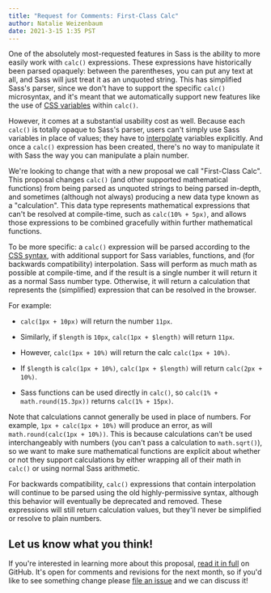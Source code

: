 ```yaml
---
title: "Request for Comments: First-Class Calc"
author: Natalie Weizenbaum
date: 2021-3-15 1:35 PST
---
```


One of the absolutely most-requested features in Sass is the ability to more easily work with `calc()` expressions. These expressions have historically been parsed opaquely: between the parentheses, you can put any text at all, and Sass will just treat it as an unquoted string. This has simplified Sass's parser, since we don't have to support the specific `calc()` microsyntax, and it's meant that we automatically support new features like the use of [CSS variables] within `calc()`.

[CSS variables]: https://developer.mozilla.org/en-US/docs/Web/CSS/Using_CSS_custom_properties

However, it comes at a substantial usability cost as well. Because each `calc()` is totally opaque to Sass's parser, users can't simply use Sass variables in place of values; they have to [interpolate] variables explicitly. And once a `calc()` expression has been created, there's no way to manipulate it with Sass the way you can manipulate a plain number.

[interpolate]: https://sass-lang.com/documentation/interpolation

We're looking to change that with a new proposal we call "First-Class Calc". This proposal changes `calc()` (and other supported mathematical functions) from being parsed as unquoted strings to being parsed in-depth, and sometimes (although not always) producing a new data type known as a "calculation". This data type represents mathematical expressions that can't be resolved at compile-time, such as `calc(10% + 5px)`, and allows those expressions to be combined gracefully within further mathematical functions.

To be more specific: a `calc()` expression will be parsed according to the [CSS syntax], with additional support for Sass variables, functions, and (for backwards compatibility) interpolation. Sass will perform as much math as possible at compile-time, and if the result is a single number it will return it as a normal Sass number type. Otherwise, it will return a calculation that represents the (simplified) expression that can be resolved in the browser.

[CSS syntax]: https://drafts.csswg.org/css-values-3/#calc-syntax

For example:

* `calc(1px + 10px)` will return the number `11px`.

* Similarly, if `$length` is `10px`, `calc(1px + $length)` will return `11px`.

* However, `calc(1px + 10%)` will return the calc `calc(1px + 10%)`.

* If `$length` is `calc(1px + 10%)`, `calc(1px + $length)` will return `calc(2px + 10%)`.

* Sass functions can be used directly in `calc()`, so `calc(1% + math.round(15.3px))` returns `calc(1% + 15px)`.

Note that calculations cannot generally be used in place of numbers. For example, `1px + calc(1px + 10%)` will produce an error, as will `math.round(calc(1px + 10%))`. This is because calculations can't be used interchangeably with numbers (you can't pass a calculation to `math.sqrt()`), so we want to make sure mathematical functions are explicit about whether or not they support calculations by either wrapping all of their math in `calc()` or using normal Sass arithmetic.

For backwards compatibility, `calc()` expressions that contain interpolation will continue to be parsed using the old highly-permissive syntax, although this behavior will eventually be deprecated and removed. These expressions will still return calculation values, but they'll never be simplified or resolve to plain numbers.

## Let us know what you think!

If you're interested in learning more about this proposal, [read it in full] on GitHub. It's open for comments and revisions for the next month, so if you'd like to see something change please [file an issue] and we can discuss it!

[read it in full]: https://github.com/sass/sass/tree/main/proposal/first-class-calc.md
[file an issue]: https://github.com/sass/sass/issues/new

